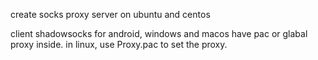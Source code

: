 

create socks proxy server on ubuntu and centos


client shadowsocks for android, windows and macos have pac or glabal proxy inside.
in linux,
use Proxy.pac to set the proxy.
